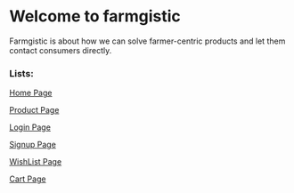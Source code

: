 <h1>Welcome to farmgistic</h1>

<p>Farmgistic is about how we can solve farmer-centric products and let them contact consumers directly.</p>

<h3>Lists:</h3>

<a href ="https://farmgistic.netlify.app/">Home Page</a>

<a href ="https://farmgistic.netlify.app/component/product/product.html">Product Page</a>

<a href ="https://farmgistic.netlify.app/component/login/login.html">Login Page</a>

<a href ="https://farmgistic.netlify.app/component/signup/signup.html">Signup Page</a>

<a href ="https://farmgistic.netlify.app/component/wishlist/wishlist.html">WishList Page</a>

<a href ="https://farmgistic.netlify.app/component/cart/cart.html">Cart Page</a>

